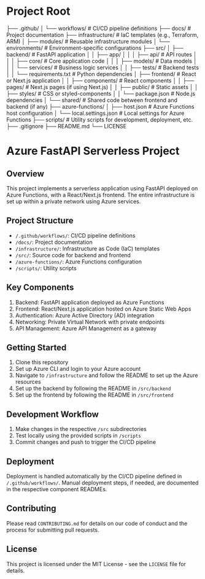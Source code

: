 # Project Root

├── .github/
│ └── workflows/ # CI/CD pipeline definitions
├── docs/ # Project documentation
├── infrastructure/ # IaC templates (e.g., Terraform, ARM)
│ ├── modules/ # Reusable infrastructure modules
│ └── environments/ # Environment-specific configurations
├── src/
│ ├── backend/ # FastAPI application
│ │ ├── app/
│ │ │ ├── api/ # API routes
│ │ │ ├── core/ # Core application code
│ │ │ ├── models/ # Data models
│ │ │ └── services/ # Business logic services
│ │ ├── tests/ # Backend tests
│ │ └── requirements.txt # Python dependencies
│ ├── frontend/ # React or Next.js application
│ │ ├── components/ # React components
│ │ ├── pages/ # Next.js pages (if using Next.js)
│ │ ├── public/ # Static assets
│ │ ├── styles/ # CSS or styled-components
│ │ └── package.json # Node.js dependencies
│ └── shared/ # Shared code between frontend and backend (if any)
├── azure-functions/
│ ├── host.json # Azure Functions host configuration
│ └── local.settings.json # Local settings for Azure Functions
├── scripts/ # Utility scripts for development, deployment, etc.
├── .gitignore
├── README.md
└── LICENSE

# Azure FastAPI Serverless Project

## Overview

This project implements a serverless application using FastAPI deployed on Azure Functions, with a React/Next.js frontend. The entire infrastructure is set up within a private network using Azure services.

## Project Structure

- `/.github/workflows/`: CI/CD pipeline definitions
- `/docs/`: Project documentation
- `/infrastructure/`: Infrastructure as Code (IaC) templates
- `/src/`: Source code for backend and frontend
- `/azure-functions/`: Azure Functions configuration
- `/scripts/`: Utility scripts

## Key Components

1. Backend: FastAPI application deployed as Azure Functions
2. Frontend: React/Next.js application hosted on Azure Static Web Apps
3. Authentication: Azure Active Directory (AD) integration
4. Networking: Private Virtual Network with private endpoints
5. API Management: Azure API Management as a gateway

## Getting Started

1. Clone this repository
2. Set up Azure CLI and login to your Azure account
3. Navigate to `/infrastructure` and follow the README to set up the Azure resources
4. Set up the backend by following the README in `/src/backend`
5. Set up the frontend by following the README in `/src/frontend`

## Development Workflow

1. Make changes in the respective `/src` subdirectories
2. Test locally using the provided scripts in `/scripts`
3. Commit changes and push to trigger the CI/CD pipeline

## Deployment

Deployment is handled automatically by the CI/CD pipeline defined in `/.github/workflows/`. Manual deployment steps, if needed, are documented in the respective component READMEs.

## Contributing

Please read `CONTRIBUTING.md` for details on our code of conduct and the process for submitting pull requests.

## License

This project is licensed under the MIT License - see the `LICENSE` file for details.
